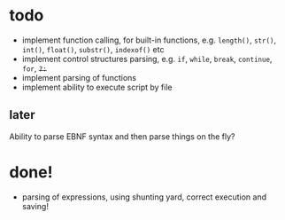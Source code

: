 # todo

* implement function calling, for built-in functions, e.g.
`length()`, `str()`, `int()`, `float()`, `substr()`, `indexof()` etc
* implement control structures parsing, e.g.
`if`, `while`, `break`, `continue`, `for`, ~~`?:`~~
* implement parsing of functions
* implement ability to execute script by file


## later

Ability to parse EBNF syntax and then parse things on the fly?



# done!

* parsing of expressions, using shunting yard, correct execution and saving!

